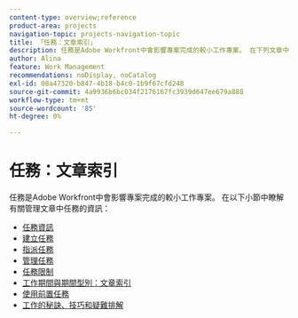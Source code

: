 ```yaml
---
content-type: overview;reference
product-area: projects
navigation-topic: projects-navigation-topic
title: 「任務：文章索引」
description: 任務是Adobe Workfront中會影響專案完成的較小工作專案。 在下列文章中瞭解關於管理工作的資訊。
author: Alina
feature: Work Management
recommendations: noDisplay, noCatalog
exl-id: 08a47320-b847-4b18-b4c0-1b9f67cfd248
source-git-commit: 4a9936b6bc034f2176167fc3939d647ee679a888
workflow-type: tm+mt
source-wordcount: '85'
ht-degree: 0%

---
```


# 任務：文章索引

<!--Audited: 01/2024-->

任務是Adobe Workfront中會影響專案完成的較小工作專案。 在以下小節中瞭解有關管理文章中任務的資訊：

* [任務資訊](../../manage-work/tasks/task-information/task-information.md)
* [建立任務](../../manage-work/tasks/create-tasks/create-tasks-overview-1.md)
* [指派任務](../../manage-work/tasks/assign-tasks/assign-tasks-1.md)
* [管理任務](../../manage-work/tasks/manage-tasks/manage-tasks.md)
* [任務限制](../../manage-work/tasks/task-constraints/task-constraints.md)
* [工作期間與期間型別：文章索引](../../manage-work/tasks/taskdurtn/task-duration-duration-type.md)
* [使用前置任務](../../manage-work/tasks/use-prdcssrs/use-task-predecessors.md)
* [工作的秘訣、技巧和疑難排解](../../manage-work/tasks/tips-tricks-and-troubleshooting/tips-tricks-troubleshooting-tasks.md)
